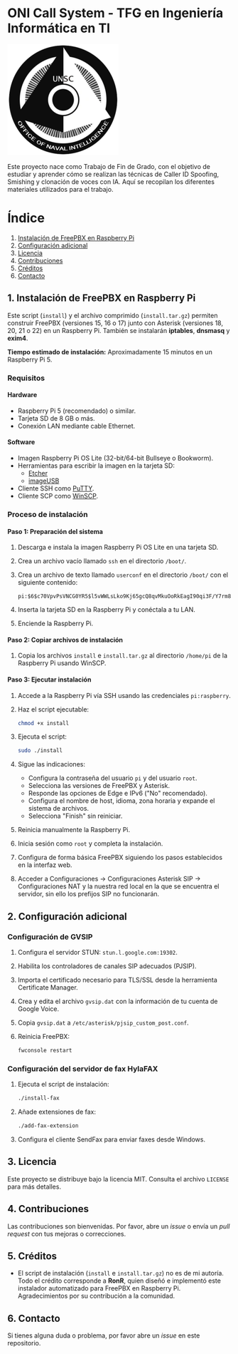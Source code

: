 # ONI Call System - TFG en Ingeniería Informática en TI
![Texto alternativo](img/oni_logo.webp "Título opcional")

Este proyecto nace como Trabajo de Fin de Grado, con el objetivo de estudiar y aprender cómo se realizan las técnicas de Caller ID Spoofing, Smishing y clonación de voces con IA. Aquí se recopilan los diferentes materiales utilizados para el trabajo.



# Índice
1. [Instalación de FreePBX en Raspberry Pi](#1-instalación-de-freepbx-en-raspberry-pi)
2. [Configuración adicional](#2-configuración-adicional)
3. [Licencia](#3-licencia)
4. [Contribuciones](#4-contribuciones)
5. [Créditos](#5-créditos)
6. [Contacto](#6-contacto)

## 1. Instalación de FreePBX en Raspberry Pi

Este script (`install`) y el archivo comprimido (`install.tar.gz`) permiten construir FreePBX (versiones 15, 16 o 17) junto con Asterisk (versiones 18, 20, 21 o 22) en un Raspberry Pi. También se instalarán **iptables**, **dnsmasq** y **exim4**.

**Tiempo estimado de instalación:** Aproximadamente 15 minutos en un Raspberry Pi 5.

### Requisitos

#### Hardware
- Raspberry Pi 5 (recomendado) o similar.
- Tarjeta SD de 8 GB o más.
- Conexión LAN mediante cable Ethernet.

#### Software
- Imagen Raspberry Pi OS Lite (32-bit/64-bit Bullseye o Bookworm).
- Herramientas para escribir la imagen en la tarjeta SD:
  - [Etcher](https://etcher.io/)
  - [imageUSB](http://osforensics.com/downloads/imageusb.zip)
- Cliente SSH como [PuTTY](http://www.chiark.greenend.org.uk/~sgtatham/putty/download.html).
- Cliente SCP como [WinSCP](https://winscp.net/eng/download.php).

### Proceso de instalación

#### Paso 1: Preparación del sistema
1. Descarga e instala la imagen Raspberry Pi OS Lite en una tarjeta SD.
2. Crea un archivo vacío llamado `ssh` en el directorio `/boot/`.
3. Crea un archivo de texto llamado `userconf` en el directorio `/boot/` con el siguiente contenido:

   ```plaintext
   pi:$6$c70VpvPsVNCG0YR5$l5vWWLsLko9Kj65gcQ8qvMkuOoRkEagI90qi3F/Y7rm8eNYZHW8CY6BOIKwMH7a3YYzZYL90zf304cAHLFaZE0
   ```
5. Inserta la tarjeta SD en la Raspberry Pi y conéctala a tu LAN.
6. Enciende la Raspberry Pi.

#### Paso 2: Copiar archivos de instalación
1. Copia los archivos `install` e `install.tar.gz` al directorio `/home/pi` de la Raspberry Pi usando WinSCP.

#### Paso 3: Ejecutar instalación
1. Accede a la Raspberry Pi vía SSH usando las credenciales `pi:raspberry`.
2. Haz el script ejecutable:
   
   ```bash
   chmod +x install
   ```
4. Ejecuta el script:
   
   ```bash
   sudo ./install
   ```
6. Sigue las indicaciones:
   - Configura la contraseña del usuario `pi` y del usuario `root`.
   - Selecciona las versiones de FreePBX y Asterisk.
   - Responde las opciones de Edge e IPv6 ("No" recomendado).
   - Configura el nombre de host, idioma, zona horaria y expande el sistema de archivos.
   - Selecciona "Finish" sin reiniciar.
7. Reinicia manualmente la Raspberry Pi.
8. Inicia sesión como `root` y completa la instalación.
9. Configura de forma básica FreePBX siguiendo los pasos establecidos en la interfaz web.
10. Acceder a Configuraciones -> Configuraciones Asterisk SIP -> Configuraciones NAT y la nuestra red local en la que se encuentra el servidor, sin ello los prefijos SIP no funcionarán.


## 2. Configuración adicional

### Configuración de GVSIP

1. Configura el servidor STUN: `stun.l.google.com:19302`.
2. Habilita los controladores de canales SIP adecuados (PJSIP).
3. Importa el certificado necesario para TLS/SSL desde la herramienta Certificate Manager.
4. Crea y edita el archivo `gvsip.dat` con la información de tu cuenta de Google Voice.
5. Copia `gvsip.dat` a `/etc/asterisk/pjsip_custom_post.conf`.
6. Reinicia FreePBX:
   
   ```bash
   fwconsole restart
   ```

### Configuración del servidor de fax HylaFAX

1. Ejecuta el script de instalación:
   
   ```bash
   ./install-fax
   ```
3. Añade extensiones de fax:
   
   ```bash
   ./add-fax-extension
   ```
5. Configura el cliente SendFax para enviar faxes desde Windows.


## 3. Licencia
Este proyecto se distribuye bajo la licencia MIT. Consulta el archivo `LICENSE` para más detalles.


## 4. Contribuciones

Las contribuciones son bienvenidas. Por favor, abre un *issue* o envía un *pull request* con tus mejoras o correcciones.


## 5. Créditos
- El script de instalación (`install` e `install.tar.gz`) no es de mi autoría. Todo el crédito corresponde a **RonR**, quien diseñó e implementó este instalador automatizado para FreePBX en Raspberry Pi. Agradecimientos por su contribución a la comunidad.

## 6. Contacto
Si tienes alguna duda o problema, por favor abre un *issue* en este repositorio.
